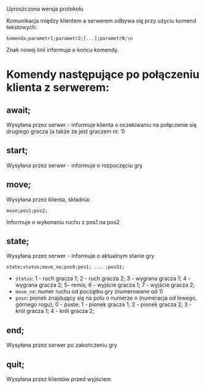 Uproszczona wersja protokołu

Komunikacja między klientem a serwerem odbywa się przy użyciu komend tekstowych:
```
komenda;parametr1;parametr2;[...];parametrN;\n
```
Znak nowej linii informuje o końcu komendy.

# Komendy następujące po połączeniu klienta z serwerem:

## await;

Wysyłana przez serwer - informuje klienta o oczekiwaniu na połączenie się drugiego gracza (a także że jest graczem nr. 1)

## start;

Wysyłana przez serwer - informuje o rozpoczęciu gry

## move;

Wysyłana przez klienta, składnia:

```
move;pos1;pos2;
```

Informuje o wykonaniu ruchu z pos1 na pos2

## state;

Wysyłana przez serwer - informuje o aktualnym stanie gry

```
state;status;move_no;pos0;pos1; ... ;pos31;
```

- `status`: 1 - ruch gracza 1; 2 - ruch gracza 2; 3 - wygrana gracza 1; 4 - wygrana gracza 2; 5- remis; 6 - wyjście gracza 1; 7 - wyjście gracza 2;
- `move_no`: numer ruchu od początku gry (numerowane od 1)
- `posn`: pionek znajdujący się na polu o numerze n (numeracja od lewego, górnego rogu); 0 - puste; 1 - pionek gracza 1; 2 - pionek gracza 2; 3 - król gracza 1; 4 - król gracza 2;

## end;

Wysyłana przez serwer po zakończeniu gry

## quit;

Wysyłana przez klientów przed wyjściem
